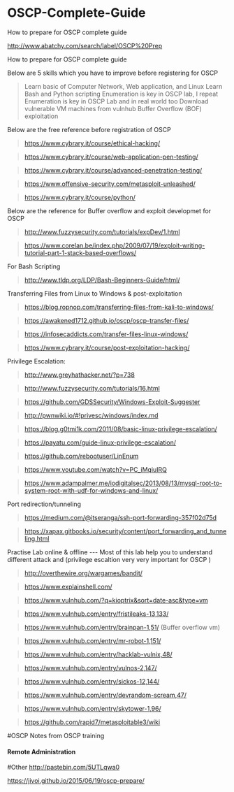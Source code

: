 # OSCP-Complete-Guide
How to prepare for OSCP complete guide

http://www.abatchy.com/search/label/OSCP%20Prep

How to prepare for OSCP complete guide

Below are 5 skills which you have to improve before registering for OSCP
> Learn basic of Computer Network, Web application, and Linux
> Learn Bash and Python scripting
> Enumeration is key in OSCP lab, I repeat Enumeration is key in OSCP Lab and in real world too
> Download vulnerable VM machines from vulnhub
> Buffer Overflow (BOF) exploitation

Below are the free reference before registration of OSCP 
> https://www.cybrary.it/course/ethical-hacking/

> https://www.cybrary.it/course/web-application-pen-testing/

> https://www.cybrary.it/course/advanced-penetration-testing/

> https://www.offensive-security.com/metasploit-unleashed/

> https://www.cybrary.it/course/python/

Below are the reference for Buffer overflow and exploit developmet for OSCP
> http://www.fuzzysecurity.com/tutorials/expDev/1.html

> https://www.corelan.be/index.php/2009/07/19/exploit-writing-tutorial-part-1-stack-based-overflows/

For Bash Scripting 
> http://www.tldp.org/LDP/Bash-Beginners-Guide/html/

Transferring Files from Linux to Windows & post-exploitation
> https://blog.ropnop.com/transferring-files-from-kali-to-windows/

>https://awakened1712.github.io/oscp/oscp-transfer-files/

>https://infosecaddicts.com/transfer-files-linux-windows/

> https://www.cybrary.it/course/post-exploitation-hacking/

Privilege Escalation:
> http://www.greyhathacker.net/?p=738

> http://www.fuzzysecurity.com/tutorials/16.html

> https://github.com/GDSSecurity/Windows-Exploit-Suggester

> http://pwnwiki.io/#!privesc/windows/index.md

> https://blog.g0tmi1k.com/2011/08/basic-linux-privilege-escalation/

> https://payatu.com/guide-linux-privilege-escalation/

> https://github.com/rebootuser/LinEnum

> https://www.youtube.com/watch?v=PC_iMqiuIRQ

> https://www.adampalmer.me/iodigitalsec/2013/08/13/mysql-root-to-system-root-with-udf-for-windows-and-linux/

Port redirection/tunneling
>https://medium.com/@itseranga/ssh-port-forwarding-357f02d75d

>https://xapax.gitbooks.io/security/content/port_forwarding_and_tunneling.html


Practise Lab online & offline --- Most of this lab help you to understand different attack and (privilege escaltion very very important for OSCP )
> http://overthewire.org/wargames/bandit/

> https://www.explainshell.com/

> https://www.vulnhub.com/?q=kioptrix&sort=date-asc&type=vm

> https://www.vulnhub.com/entry/fristileaks-13,133/

> https://www.vulnhub.com/entry/brainpan-1,51/ (Buffer overflow vm)

> https://www.vulnhub.com/entry/mr-robot-1,151/

> https://www.vulnhub.com/entry/hacklab-vulnix,48/

> https://www.vulnhub.com/entry/vulnos-2,147/

> https://www.vulnhub.com/entry/sickos-12,144/

> https://www.vulnhub.com/entry/devrandom-scream,47/

> https://www.vulnhub.com/entry/skytower-1,96/

> https://github.com/rapid7/metasploitable3/wiki

#OSCP 
Notes from OSCP training
 
#### Remote Administration
#Other
http://pastebin.com/5UTLqwa0

https://jivoi.github.io/2015/06/19/oscp-prepare/

